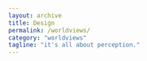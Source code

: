 ```yaml
---
layout: archive
title: Design
permalink: /worldviews/
category: "worldviews"
tagline: "it's all about perception."
---
```

